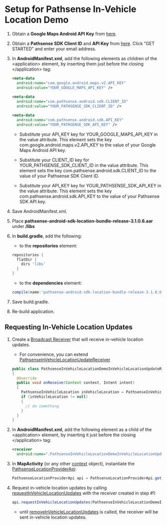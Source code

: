 Setup for Pathsense In-Vehicle Location Demo
===================================
1. Obtain a **Google Maps Android API Key** from [here](https://developers.google.com/maps/documentation/android/signup).

2. Obtain a **Pathsense SDK Client ID** and **API Key** from [here](https://pathsense.com/). Click “GET STARTED” and enter your email address.

3. In **AndroidManifest.xml**, add the following elements as children of the &#060;application&#062; element, by inserting them just before the closing &#060;/application&#062; tag:

    ```xml
    <meta-data 
      android:name="com.google.android.maps.v2.API_KEY" 
      android:value="YOUR_GOOGLE_MAPS_API_KEY" />
          
    <meta-data 
      android:name="com.pathsense.android.sdk.CLIENT_ID" 
      android:value="YOUR_PATHSENSE_SDK_CLIENT_ID" />

    <meta-data 
      android:name="com.pathsense.android.sdk.API_KEY" 
      android:value="YOUR_PATHSENSE_SDK_API_KEY" />
    ```
    
    * Substitute your API_KEY key for YOUR_GOOGLE_MAPS_API_KEY in the value attribute. This element sets the key com.google.android.maps.v2.API_KEY to the value of your Google Maps Android API key.

    * Substitute your CLIENT_ID key for YOUR_PATHSENSE_SDK_CLIENT_ID in the value attribute. This element sets the key com.pathsense.android.sdk.CLIENT_ID to the value of your Pathsense SDK Client ID.

    * Substitute your API_KEY key for YOUR_PATHSENSE_SDK_API_KEY in the value attribute. This element sets the key com.pathsense.android.sdk.API_KEY to the value of your Pathsense SDK API key.

4. Save AndroidManifest.xml.

5. Place **pathsense-android-sdk-location-bundle-release-3.1.0.6.aar** under **/libs**

6. In **build.gradle**, add the following:

    * to the **repositories** element:

    ```groovy
    repositories {
      flatDir {
        dirs 'libs'
      }
    }
    ```
    
    * to the **dependencies** element:

    ```groovy
    compile(name:'pathsense-android-sdk-location-bundle-release-3.1.0.6', ext:'aar')
    ```

7. Save build.gradle.

8. Re-build application.

Requesting In-Vehicle Location Updates
-------------
1. Create a [Broadcast Receiver](http://developer.android.com/reference/android/content/BroadcastReceiver.html) that will receive in-vehicle location updates.

    * For convenience, you can extend [PathsenseInVehicleLocationUpdateReceiver](http://docs.pathsense.io/android/sdk/location/3.1.0.6/com/pathsense/android/sdk/location/PathsenseInVehicleLocationUpdateReceiver.html)

    ```java
    public class PathsenseInVehicleLocationDemoInVehicleLocationUpdateReceiver extends BroadcastReceiver
    {
      @Override
      public void onReceive(Context context, Intent intent)
      {  
        PathsenseInVehicleLocation inVehicleLocation = PathsenseInVehicleLocation.fromIntent(intent);
        if (inVehicleLocation != null)
        {
          // do something
        }
      }
    }
    ```

2. In **AndroidManifest.xml**, add the following element as a child of the &#060;application&#062; element, by inserting it just before the closing &#060;/application&#062; tag:

    ```xml
    <receiver  
      android:name=".PathsenseInVehicleLocationDemoInVehicleLocationUpdateReceiver" />
    ```

3. In **MapActivity** (or any other [context](http://developer.android.com/reference/android/content/Context.html) object), instantiate the [PathsenseLocationProviderApi](http://docs.pathsense.io/android/sdk/location/3.1.0.6/com/pathsense/android/sdk/location/PathsenseLocationProviderApi.html):

    ```java
    PathsenseLocationProviderApi api = PathsenseLocationProviderApi.getInstance(context);
    ```

4. Request in-vehicle location updates by calling [requestInVehicleLocationUpdates](http://docs.pathsense.io/android/sdk/location/3.1.0.6/com/pathsense/android/sdk/location/PathsenseLocationProviderApi.html#requestInVehicleLocationUpdates-java.lang.Class-) with the receiver created in step #1:

    ```java
    api.requestInVehicleLocationUpdates(PathsenseInVehicleLocationDemoInVehicleLocationUpdateReceiver.class);
    ```

    * until [removeInVehicleLocationUpdates](http://docs.pathsense.io/android/sdk/location/3.1.0.6/com/pathsense/android/sdk/location/PathsenseLocationProviderApi.html#removeInVehicleLocationUpdates--) is called, the receiver will be sent in-vehicle location updates.
